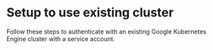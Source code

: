 # Setup to use existing cluster
Follow these steps to authenticate with an existing Google Kubernetes Engine cluster with a service account.

